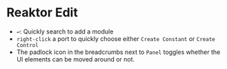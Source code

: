 # Reaktor Edit

- `↩`: Quickly search to add a module
- `right-click` a port to quickly choose either `Create Constant` or `Create Control`
- The padlock icon in the breadcrumbs next to `Panel` toggles whether the UI elements can be moved around or not.
